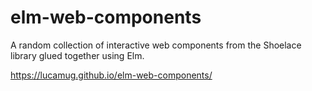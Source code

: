 # elm-web-components

A random collection of interactive web components from the Shoelace library glued together using Elm.

https://lucamug.github.io/elm-web-components/

